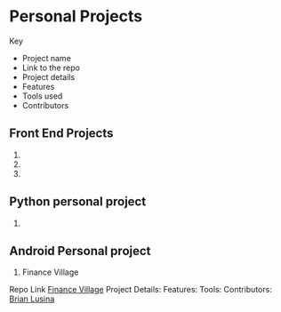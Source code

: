 # Personal Projects

Key

+ Project name
+ Link to the repo
+ Project details
+ Features
+ Tools used
+ Contributors

## **Front End Projects**

1. 

2. 
3. 

## **Python personal project**

1. 

## **Android Personal project**

1. Finance Village

Repo Link [Finance Village](https://github.com/BrianLusina/FinanceVillage)
Project Details:
Features: 
Tools: 
Contributors: [Brian Lusina](https://github.com/BrianLusina/)
